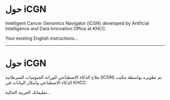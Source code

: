# حول iCGN

Intelligent Cancer Genomics Navigator (iCGN) developed by Artificial Intelligence and Data Innovation Office at KHCC.

Your existing English instructions...

---

# حول iCGN

ملاح الذكاء الاصطناعي للوراثة الجنوميات السرطانية (iCGN) تم تطويره بواسطة مكتب الذكاء الاصطناعي وابتكار البيانات في KHCC.

تعليماتك العربية الحالية...
